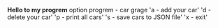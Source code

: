 ****Hello to my progrem**** 
option progrem - car grage
'a - add your car'
'd - delete your car'
'p - print all cars'
's - save cars to JSON file'
'x - exit'